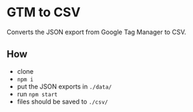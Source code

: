 # GTM to CSV

Converts the JSON export from Google Tag Manager to CSV.

## How

- clone
- `npm i`
- put the JSON exports in `./data/`
- run `npm start`
- files should be saved to `./csv/`

